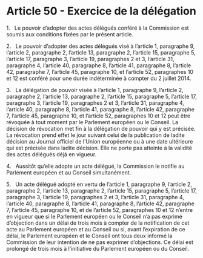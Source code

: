 # Article 50 - Exercice de la délégation


1.   Le pouvoir d’adopter des actes délégués conféré à la Commission est soumis aux conditions fixées par le présent article.

2.   Le pouvoir d’adopter des actes délégués visé à l’article 1, paragraphe 9, l’article 2, paragraphe 2, l’article 13, paragraphe 2, l’article 15, paragraphe 5, l’article 17, paragraphe 3, l’article 19, paragraphes 2 et 3, l’article 31, paragraphe 4, l’article 40, paragraphe 8, l’article 41, paragraphe 8, l’article 42, paragraphe 7, l’article 45, paragraphe 10, et l’article 52, paragraphes 10 et 12 est conféré pour une durée indéterminée à compter du 2 juillet 2014.

3.   La délégation de pouvoir visée à l’article 1, paragraphe 9, l’article 2, paragraphe 2, l’article 13, paragraphe 2, l’article 15, paragraphe 5, l’article 17, paragraphe 3, l’article 19, paragraphes 2 et 3, l’article 31, paragraphe 4, l’article 40, paragraphe 8, l’article 41, paragraphe 8, l’article 42, paragraphe 7, l’article 45, paragraphe 10, et l’article 52, paragraphes 10 et 12 peut être révoquée à tout moment par le Parlement européen ou le Conseil. La décision de révocation met fin à la délégation de pouvoir qui y est précisée. La révocation prend effet le jour suivant celui de la publication de ladite décision au Journal officiel de l’Union européenne ou à une date ultérieure qui est précisée dans ladite décision. Elle ne porte pas atteinte à la validité des actes délégués déjà en vigueur.

4.   Aussitôt qu’elle adopte un acte délégué, la Commission le notifie au Parlement européen et au Conseil simultanément.

5.   Un acte délégué adopté en vertu de l’article 1, paragraphe 9, l’article 2, paragraphe 2, l’article 13, paragraphe 2, l’article 15, paragraphe 5, l’article 17, paragraphe 3, l’article 19, paragraphes 2 et 3, l’article 31, paragraphe 4, l’article 40, paragraphe 8, l’article 41, paragraphe 8, l’article 42, paragraphe 7, l’article 45, paragraphe 10, et de l’article 52, paragraphes 10 et 12 n’entre en vigueur que si le Parlement européen ou le Conseil n’a pas exprimé d’objection dans un délai de trois mois à compter de la notification de cet acte au Parlement européen et au Conseil ou si, avant l’expiration de ce délai, le Parlement européen et le Conseil ont tous deux informé la Commission de leur intention de ne pas exprimer d’objections. Ce délai est prolongé de trois mois à l’initiative du Parlement européen ou du Conseil.
